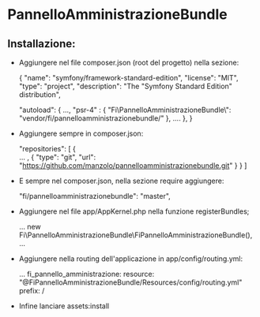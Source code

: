 PannelloAmministrazioneBundle
=============

Installazione:
-------------

- Aggiungere nel file composer.json (root del progetto) nella sezione:

    {
    "name": "symfony/framework-standard-edition",
        "license": "MIT",
        "type": "project",
        "description": "The \"Symfony Standard Edition\" distribution",

    "autoload": {
                    ...,
            "psr-4" : {
                "Fi\\PannelloAmministrazioneBundle\\": "vendor/fi/pannelloamministrazionebundle/"
            },
            ....
        },
    }    

- Aggiungere sempre in composer.json:

    "repositories": [
            {   
                ...
               ,
                {
                "type": "git",
                "url": "https://github.com/manzolo/pannelloamministrazionebundle.git"
                }
            }
    ]

- E sempre nel composer.json, nella sezione require aggiungere:

    "fi/pannelloamministrazionebundle": "master",

- Aggiungere nel file app/AppKernel.php nella funzione registerBundles;

    ...
    new Fi\PannelloAmministrazioneBundle\FiPannelloAmministrazioneBundle(),
    ...    

- Aggiungere nella routing dell'applicazione in app/config/routing.yml:

    ...
    fi_pannello_amministrazione:
        resource: "@FiPannelloAmministrazioneBundle/Resources/config/routing.yml"
        prefix:   /

- Infine lanciare assets:install
